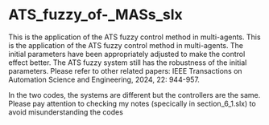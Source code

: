 # ATS_fuzzy_of-_MASs_slx
This is the application of the ATS fuzzy control method in multi-agents.
This is the application of the ATS fuzzy control method in multi-agents.
The initial parameters have been appropriately adjusted to make the control effect better. 
The ATS fuzzy system still has the robustness of the initial parameters. Please refer to other related papers:
IEEE Transactions on Automation Science and Engineering, 2024, 22: 944-957.

In the two codes, the systems are different but the controllers are the same. 
Please pay attention to checking my notes (specically in section_6_1.slx) to avoid misunderstanding the codes
